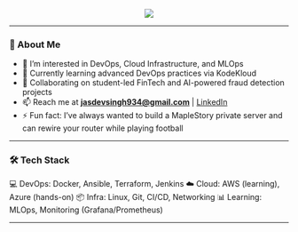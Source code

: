 <!-- Typing effect -->
<p align="center">
  <img src="https://readme-typing-svg.herokuapp.com?font=Fira+Code&size=24&pause=1000&color=00F7FF&center=true&vCenter=true&width=450&lines=Hi%2C+I'm+Jasdev!;DevOps+%7C+Cloud+Infra+%7C+MLOps-curious;Let's+automate+everything+🚀" />
</p>

---

### 👋 About Me
- 👀 I’m interested in DevOps, Cloud Infrastructure, and MLOps  
- 🌱 Currently learning advanced DevOps practices via KodeKloud  
- 💞️ Collaborating on student-led FinTech and AI-powered fraud detection projects  
- 📫 Reach me at **jasdevsingh934@gmail.com** | [LinkedIn](https://www.linkedin.com/in/jasdevsingh-/)  
- ⚡ Fun fact: I’ve always wanted to build a MapleStory private server and can rewire your router while playing football  

---

### 🛠️ Tech Stack
💻 DevOps: Docker, Ansible, Terraform, Jenkins
☁️ Cloud: AWS (learning), Azure (hands-on)
📦 Infra: Linux, Git, CI/CD, Networking
📊 Learning: MLOps, Monitoring (Grafana/Prometheus)


---



